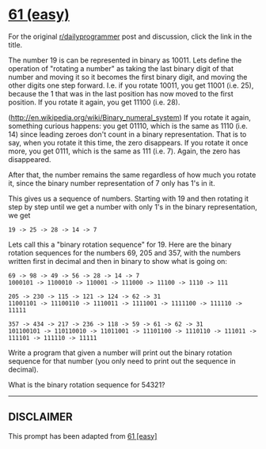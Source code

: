 # [61 (easy)](https://www.reddit.com/r/dailyprogrammer/comments/uo11f/662012_challenge_61_easy/)

For the original [r/dailyprogrammer](https://www.reddit.com/r/dailyprogrammer/) post and discussion, click the link in the title.

The number 19 is can be represented in binary as 10011. Lets define the operation of "rotating a number" as taking the last binary digit of that number and moving it so it becomes the first binary digit, and moving the other digits one step forward. I.e. if you rotate 10011, you get 11001 (i.e. 25), because the 1 that was in the last position has now moved to the first position. If you rotate it again, you get 11100 (i.e. 28).

(http://en.wikipedia.org/wiki/Binary_numeral_system)
If you rotate it again, something curious happens: you get 01110, which is the same as 1110 (i.e. 14) since leading zeroes don't count in a binary representation. That is to say, when you rotate it this time, the zero disappears. If you rotate it once more, you get 0111, which is the same as 111 (i.e. 7). Again, the zero has disappeared. 

After that, the number remains the same regardless of how much you rotate it, since the binary number representation of 7 only has 1's in it. 

This gives us a sequence of numbers. Starting with 19 and then rotating it step by step until we get a number with only 1's in the binary representation, we get


```
19 -> 25 -> 28 -> 14 -> 7
```
Lets call this a "binary rotation sequence" for 19. Here are the binary rotation sequences for the numbers 69, 205 and 357, with the numbers written first in decimal and then in binary to show what is going on: 


```
69 -> 98 -> 49 -> 56 -> 28 -> 14 -> 7
1000101 -> 1100010 -> 110001 -> 111000 -> 11100 -> 1110 -> 111

205 -> 230 -> 115 -> 121 -> 124 -> 62 -> 31
11001101 -> 11100110 -> 1110011 -> 1111001 -> 1111100 -> 111110 -> 11111

357 -> 434 -> 217 -> 236 -> 118 -> 59 -> 61 -> 62 -> 31
101100101 -> 110110010 -> 11011001 -> 11101100 -> 1110110 -> 111011 -> 111101 -> 111110 -> 11111
```
Write a program that given a number will print out the binary rotation sequence for that number (you only need to print out the sequence in decimal). 

What is the binary rotation sequence for 54321?


----
## **DISCLAIMER**
This prompt has been adapted from [61 [easy]](https://www.reddit.com/r/dailyprogrammer/comments/uo11f/662012_challenge_61_easy/
)
